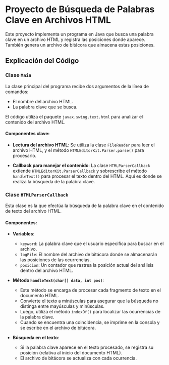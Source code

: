 # Proyecto de Búsqueda de Palabras Clave en Archivos HTML

Este proyecto implementa un programa en Java que busca una palabra clave en un archivo HTML y registra las posiciones donde aparece. También genera un archivo de bitácora que almacena estas posiciones.

## Explicación del Código

### Clase `Main`

La clase principal del programa recibe dos argumentos de la línea de comandos:

- El nombre del archivo HTML.
- La palabra clave que se busca.

El código utiliza el paquete `javax.swing.text.html` para analizar el contenido del archivo HTML.

#### Componentes clave:

- **Lectura del archivo HTML**: Se utiliza la clase `FileReader` para leer el archivo HTML, y el método `HTMLEditorKit.Parser.parse()` para procesarlo.
  
- **Callback para manejar el contenido**: La clase `HTMLParserCallback` extiende `HTMLEditorKit.ParserCallback` y sobrescribe el método `handleText()` para procesar el texto dentro del HTML. Aquí es donde se realiza la búsqueda de la palabra clave.

### Clase `HTMLParserCallback`

Esta clase es la que efectúa la búsqueda de la palabra clave en el contenido de texto del archivo HTML.

#### Componentes:

- **Variables**:
  - `keyword`: La palabra clave que el usuario especifica para buscar en el archivo.
  - `logFile`: El nombre del archivo de bitácora donde se almacenarán las posiciones de las ocurrencias.
  - `posicion`: Un contador que rastrea la posición actual del análisis dentro del archivo HTML.

- **Método `handleText(char[] data, int pos)`**:
  - Este método se encarga de procesar cada fragmento de texto en el documento HTML.
  - Convierte el texto a minúsculas para asegurar que la búsqueda no distinga entre mayúsculas y minúsculas.
  - Luego, utiliza el método `indexOf()` para localizar las ocurrencias de la palabra clave.
  - Cuando se encuentra una coincidencia, se imprime en la consola y se escribe en el archivo de bitácora.

- **Búsqueda en el texto**:
  - Si la palabra clave aparece en el texto procesado, se registra su posición (relativa al inicio del documento HTML).
  - El archivo de bitácora se actualiza con cada ocurrencia.
